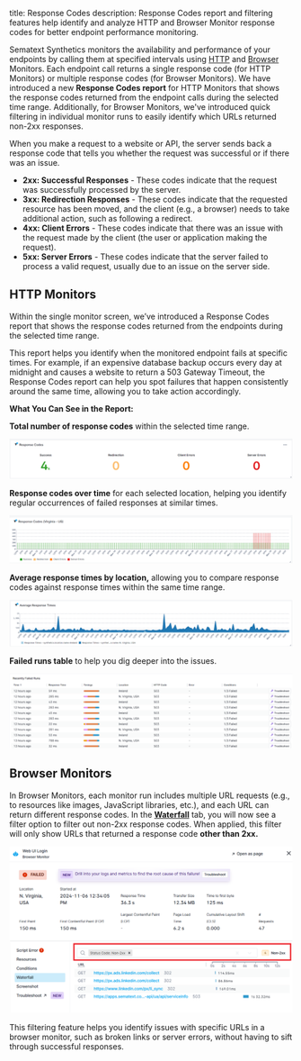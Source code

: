 title: Response Codes
description: Response Codes report and filtering features help identify and analyze HTTP and Browser Monitor response codes for better endpoint performance monitoring.

Sematext Synthetics monitors the availability and performance of your endpoints by calling them at specified intervals using [HTTP](/docs/synthetics/http-monitor/) and [Browser](/docs/synthetics/browser-monitor/) Monitors. Each endpoint call returns a single response code (for HTTP Monitors) or multiple response codes (for Browser Monitors). We have introduced a new **Response Codes report** for HTTP Monitors that shows the response codes returned from the endpoint calls during the selected time range. Additionally, for Browser Monitors, we've introduced quick filtering in individual monitor runs to easily identify which URLs returned non-2xx responses.

When you make a request to a website or API, the server sends back a response code that tells you whether the request was successful or if there was an issue.

- **2xx: Successful Responses** - These codes indicate that the request was successfully processed by the server.
- **3xx: Redirection Responses** - These codes indicate that the requested resource has been moved, and the client (e.g., a browser) needs to take additional action, such as following a redirect.
- **4xx: Client Errors** - These codes indicate that there was an issue with the request made by the client (the user or application making the request).
- **5xx: Server Errors** - These codes indicate that the server failed to process a valid request, usually due to an issue on the server side.

## HTTP Monitors

Within the single monitor screen, we’ve introduced a Response Codes report that shows the response codes returned from the endpoints during the selected time range.

This report helps you identify when the monitored endpoint fails at specific times. For example, if an expensive database backup occurs every day at midnight and causes a website to return a 503 Gateway Timeout, the Response Codes report can help you spot failures that happen consistently around the same time, allowing you to take action accordingly.

**What You Can See in the Report:**

**Total number of response codes** within the selected time range.

![Response Codes Numeric Component](/docs/images/synthetics/response-codes-nc.png)

**Response codes over time** for each selected location, helping you identify regular occurrences of failed responses at similar times.

![Response Codes TimeSeries](/docs/images/synthetics/response-codes-locations-timeseries.png)

**Average response times by location,** allowing you to compare response codes against response times within the same time range.

![Response Codes Response Times](/docs/images/synthetics/response-codes-response-times.png)

**Failed runs table** to help you dig deeper into the issues.

![Response Codes Failed Runs](/docs/images/synthetics/response-codes-failed-runs.png)

## Browser Monitors

In Browser Monitors, each monitor run includes multiple URL requests (e.g., to resources like images, JavaScript libraries, etc.), and each URL can return different response codes. In the [**Waterfall**](/docs/synthetics/browser-monitor/#waterfall-chart) tab, you will now see a filter option to filter out non-2xx response codes. When applied, this filter will only show URLs that returned a response code **other than 2xx.**

![Response Codes Browser Monitor](/docs/images/synthetics/response-codes-bm-waterfall.png)

This filtering feature helps you identify issues with specific URLs in a browser monitor, such as broken links or server errors, without having to sift through successful responses.
